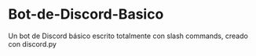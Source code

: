 # Bot-de-Discord-Basico
Un bot de Discord básico escrito totalmente con slash commands, creado con discord.py 
